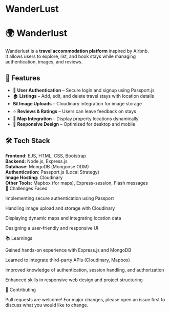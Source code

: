 ﻿# WanderLust

# 🌍 Wanderlust  

Wanderlust is a **travel accommodation platform** inspired by Airbnb.  
It allows users to explore, list, and book stays while managing authentication, images, and reviews.  

## 🚀 Features  
- 🔐 **User Authentication** – Secure login and signup using Passport.js  
- 🏠 **Listings** – Add, edit, and delete travel stays with location details  
- 🖼️ **Image Uploads** – Cloudinary integration for image storage  
- ⭐ **Reviews & Ratings** – Users can leave feedback on stays  
- 📍 **Map Integration** – Display property locations dynamically  
- 📱 **Responsive Design** – Optimized for desktop and mobile  

## 🛠️ Tech Stack  
**Frontend:** EJS, HTML, CSS, Bootstrap  
**Backend:** Node.js, Express.js  
**Database:** MongoDB (Mongoose ODM)  
**Authentication:** Passport.js (Local Strategy)  
**Image Hosting:** Cloudinary  
**Other Tools:** Mapbox (for maps), Express-session, Flash messages  
🌟 Challenges Faced

Implementing secure authentication using Passport

Handling image upload and storage with Cloudinary

Displaying dynamic maps and integrating location data

Designing a user-friendly and responsive UI

📚 Learnings

Gained hands-on experience with Express.js and MongoDB

Learned to integrate third-party APIs (Cloudinary, Mapbox)

Improved knowledge of authentication, session handling, and authorization

Enhanced skills in responsive web design and project structuring

🤝 Contributing

Pull requests are welcome! For major changes, please open an issue first to discuss what you would like to change.
